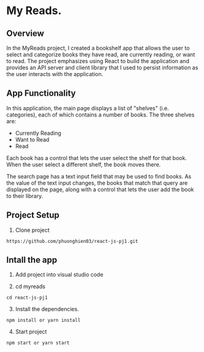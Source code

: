# My Reads.

## Overview
In the MyReads project, I created a bookshelf app that allows the user to select and categorize books they have read, are currently reading, or want to read. The project emphasizes using React to build the application and provides an API server and client library that I used to persist information as the user interacts with the application.

## App Functionality
In this application, the main page displays a list of "shelves" (i.e. categories), each of which contains a number of books. The three shelves are:
* Currently Reading
* Want to Read
* Read

Each book has a control that lets the user select the shelf for that book. When the user select a different shelf, the book moves there.

The search page has a text input field that may be used to find books. As the value of the text input changes, the books that match that query are displayed on the page, along with a control that lets the user add the book to their library.

## Project Setup

1. Clone project
```
https://github.com/phuonghien03/react-js-pj1.git
```

## Intall the app
1. Add project into visual studio code

2. cd myreads
```
cd react-js-pj1
```

3. Install the dependencies.
```
npm install or yarn install
```
4. Start project
```
npm start or yarn start
```
